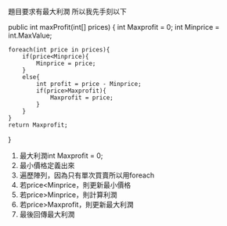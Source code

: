 題目要求有最大利潤 所以我先手刻以下

public int maxProfit(int[] prices) {
    int Maxprofit = 0;
    int Minprice = int.MaxValue;
    
    foreach(int price in prices){
        if(price<Minprice){
            Minprice = price;
        }
        else{
            int profit = price - Minprice;
            if(price>Maxprofit){
                Maxprofit = price;
            }
        }
    }
    return Maxprofit;
}

1. 最大利潤int Maxprofit = 0;
2. 最小價格定義出來
3. 遍歷陣列，因為只有單次買賣所以用foreach
4. 若price<Minprice，則更新最小價格
5. 若price>Minprice，則計算利潤
6. 若price>Maxprofit，則更新最大利潤
7. 最後回傳最大利潤